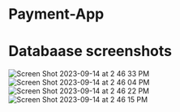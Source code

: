 # Payment-App
# Databaase screenshots


![Screen Shot 2023-09-14 at 2 46 33 PM](https://github.com/MohamadDibassy/Payment-App/assets/54640773/a8601771-a8bd-48f4-b5d3-3e09fb81ea79)
![Screen Shot 2023-09-14 at 2 46 04 PM](https://github.com/MohamadDibassy/Payment-App/assets/54640773/8e9b0472-f76c-449a-9808-f0555b5469bc)
![Screen Shot 2023-09-14 at 2 46 22 PM](https://github.com/MohamadDibassy/Payment-App/assets/54640773/54fc3e78-33c1-4be3-abcc-34de93b8775c)
![Screen Shot 2023-09-14 at 2 46 15 PM](https://github.com/MohamadDibassy/Payment-App/assets/54640773/7d6df2b3-3edd-49c9-a210-24c775bf45a2)
